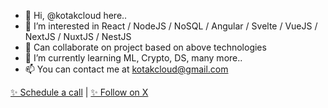 - 👋 Hi, @kotakcloud here..
- 👀 I’m interested in React / NodeJS / NoSQL / Angular / Svelte / VueJS / NextJS / NuxtJS / NestJS
- 💞️ Can collaborate on project based on above technologies
- 🌱 I’m currently learning ML, Crypto, DS, many more..
- 📫 You can contact me at kotakcloud@gmail.com

<!---
kotakcloud/kotakcloud is a ✨ special ✨ repository because its `README.md` (this file) appears on your GitHub profile.
You can click the Preview link to take a look at your changes.
--->



<a href="https://calendly.com/kotakcloud/30min">
✨ Schedule a call</a>
|
<a href="https://twitter.com/kotakcloud?ref_src=twsrc%5Etfw" class="twitter-follow-button" data-show-count="false">✨ Follow on X</a>
